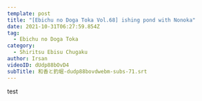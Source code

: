 ```yaml
---
template: post
title: "[Ebichu no Doga Toka Vol.68] ishing pond with Nonoka"
date: 2021-10-31T06:27:59.854Z
tag:
  - Ebichu no Doga Toka
category:
  - Shiritsu Ebisu Chugaku
author: Irsan
videoID: dUdp88bOvD4
subTitle: 和香と釣堀-dudp88bovdwebm-subs-71.srt
---
```

test